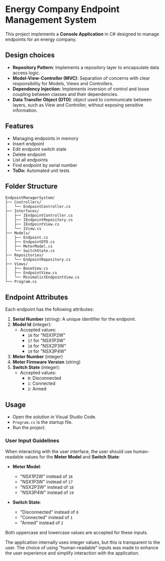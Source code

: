 # Energy Company Endpoint Management System

This project implements a **Console Application** in C# designed to manage endpoints for an energy company.

## Design choices

- **Repository Pattern**: Implements a repository layer to encapsulate data access logic.
- **Model-View-Controller (MVC)**: Separation of concerns with clear responsibility for Models, Views and Controllers.
- **Dependency Injection**: Implements inversion of control and loose coupling between classes and their dependencies.
- **Data Transfer Object (DTO)**: object used to communicate between layers, such as View and Controller, without exposing sensitive information. 

## Features
- Managing endpoints in memory
- Insert endpoint
- Edit endpoint switch state
- Delete endpoint
- List all endpoints
- Find endpoint by serial number
- **ToDo:** Automated unit tests

## Folder Structure

```
EndpointManagerSystem/
├── Controllers/
│   └── EndpointController.cs
├── Interfaces/
│   ├── IEndpointController.cs
│   ├── IEndpointRepository.cs
│   ├── IEndpointView.cs
│   └── IView.cs
├── Models/
│   ├── Endpoint.cs
│   ├── EndpointDTO.cs
│   ├── MeterModel.cs
│   └── SwitchState.cs
├── Repositories/
│   └── EndpointRepository.cs
├── Views/
│   ├── BaseView.cs
│   ├── EndpointView.cs
│   └── MinimalistEndpointView.cs
└── Program.cs
```

## Endpoint Attributes
Each endpoint has the following attributes:

1. **Serial Number** (string): A unique identifier for the endpoint.
2. **Model Id** (integer):
    - Accepted values:
      - `16` for "NSX1P2W"
      - `17` for "NSX1P3W"
      - `18` for "NSX2P3W"
      - `19` for "NSX3P4W"
3. **Meter Number** (integer)
4. **Meter Firmware Version** (string)
5. **Switch State** (integer):
    - Accepted values:
      - `0`: Disconnected
      - `1`: Connected
      - `2`: Armed

## Usage
- Open the solution in Visual Studio Code.
- `Program.cs` is the startup file.
- Run the project.

### User Input Guidelines

When interacting with the user interface, the user should use human-readable values for the **Meter Model** and **Switch State**:

- **Meter Model**:
  - "NSX1P2W" instead of `16`
  - "NSX1P3W" instead of `17`
  - "NSX2P3W" instead of `18`
  - "NSX3P4W" instead of `19`

- **Switch State**:
  - "Disconnected" instead of `0`
  - "Connected" instead of `1`
  - "Armed" instead of `2`

Both uppercase and lowercase values are accepted for these inputs.

The application internally uses integer values, but this is transparent to the user. The choice of using "human-readable" inputs was made to enhance the user experience and simplify interaction with the application.